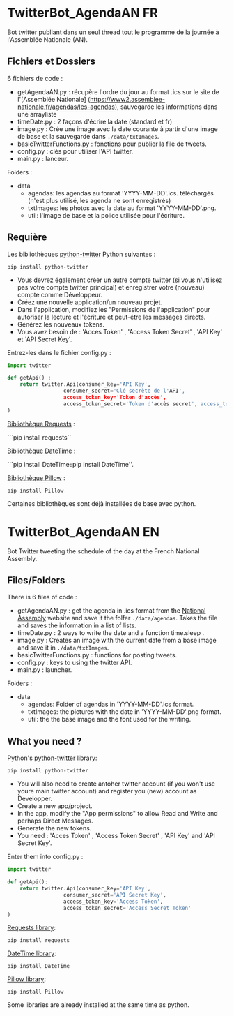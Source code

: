 # TwitterBot_AgendaAN FR
Bot twitter publiant dans un seul thread tout le programme de la journée à l'Assemblée Nationale (AN).

## Fichiers et Dossiers 
6 fichiers de code :
* getAgendaAN.py : récupère l'ordre du jour au format .ics sur le site de l'[Assemblée Nationale] (https://www2.assemblee-nationale.fr/agendas/les-agendas), sauvegarde les informations dans une arrayliste
* timeDate.py : 2 façons d'écrire la date (standard et fr)
* image.py : Crée une image avec la date courante à partir d'une image de base et la sauvegarde dans ``./data/txtImages``.
* basicTwitterFunctions.py : fonctions pour publier la file de tweets.
* config.py : clés pour utiliser l'API twitter.
* main.py : lanceur.

Folders :
* data
  * agendas: les agendas au format 'YYYY-MM-DD'.ics. téléchargés (n'est plus utilisé, les agenda ne sont enregistrés)
  * txtImages: les photos avec la date au format 'YYYY-MM-DD'.png.
  * util: l'image de base et la police utilisée pour l'écriture.

## Requière
Les bibliothèques [python-twitter](python-twitter.readthedocs.io) Python suivantes :

``pip install python-twitter``

* Vous devrez également créer un autre compte twitter (si vous n'utilisez pas votre compte twitter principal) et enregistrer votre (nouveau) compte comme Développeur.
* Créez une nouvelle application/un nouveau projet.
* Dans l'application, modifiez les "Permissions de l'application" pour autoriser la lecture et l'écriture et peut-être les messages directs.
* Générez les nouveaux tokens.
* Vous avez besoin de : 'Acces Token' , 'Access Token Secret' , 'API Key' et 'API Secret Key'.

Entrez-les dans le fichier config.py :
```python
import twitter

def getApi() :
    return twitter.Api(consumer_key='API Key',
                  consumer_secret='Clé secrète de l'API',
                  access_token_key='Token d'accès',
                  access_token_secret='Token d'accès secret', access_token_secret='Token d'accès secret'.
)
```

[Bibliothèque Requests](docs.python-requests.org) :

```pip install requests``

[Bibliothèque DateTime](docs.python.org/fr/3/library/datetime.html) :

```pip install DateTime`` : ``pip install DateTime''.

[Bibliothèque Pillow](pillow.readthedocs.io) :

``pip install Pillow``

Certaines bibliothèques sont déjà installées de base avec python.



# TwitterBot_AgendaAN EN
Bot Twitter tweeting the schedule of the day at the French National Assembly.

## Files/Folders
There is 6 files of code :
* getAgendaAN.py : get the agenda in .ics format from the [National Assembly](https://www2.assemblee-nationale.fr/agendas/les-agendas) website and save it the folfer ```./data/agendas```. Takes the file and saves the information in a list of lists.
* timeDate.py : 2 ways to write the date and a function time.sleep .
* image.py : Creates an image with the current date from a base image and save it in ```./data/txtImages```.
* basicTwitterFunctions.py : functions for posting tweets.
* config.py : keys to using the twitter API.
* main.py : launcher.

Folders :
* data
  * agendas: Folder of agendas in 'YYYY-MM-DD'.ics format.
  * txtImages: the pictures with the date in 'YYYY-MM-DD'.png format.
  * util: the the base image and the font used for the writing.
  
  


## What you need ?
Python's [python-twitter](python-twitter.readthedocs.io) library:

```pip install python-twitter```

* You will also need to create antoher twitter account (if you won't use youre main twitter account) and register you (new) account as Developper.
* Create a new app/project.
* In the app, modify the "App permissions" to allow Read and Write and perhaps Direct Messages.
* Generate the new tokens.
* You need : 'Acces Token' , 'Access Token Secret' , 'API Key' and 'API Secret Key'.

Enter them into config.py :
```python
import twitter

def getApi():
    return twitter.Api(consumer_key='API Key',
                  consumer_secret='API Secret Key',
                  access_token_key='Access Token',
                  access_token_secret='Access Secret Token'
)
```

[Requests library](docs.python-requests.org):

```pip install requests```

[DateTime library](docs.python.org/fr/3/library/datetime.html):

```pip install DateTime```

[Pillow library](pillow.readthedocs.io):

```pip install Pillow```

Some libraries are already installed at the same time as python.
